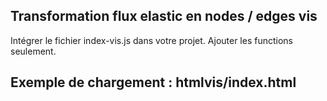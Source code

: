 
## Transformation flux elastic en nodes / edges vis
Intégrer le fichier index-vis.js dans votre projet.
Ajouter les functions seulement.

## Exemple de chargement : htmlvis/index.html


